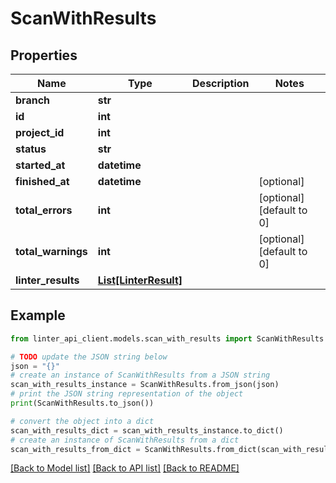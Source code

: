 # ScanWithResults


## Properties

Name | Type | Description | Notes
------------ | ------------- | ------------- | -------------
**branch** | **str** |  | 
**id** | **int** |  | 
**project_id** | **int** |  | 
**status** | **str** |  | 
**started_at** | **datetime** |  | 
**finished_at** | **datetime** |  | [optional] 
**total_errors** | **int** |  | [optional] [default to 0]
**total_warnings** | **int** |  | [optional] [default to 0]
**linter_results** | [**List[LinterResult]**](LinterResult.md) |  | 

## Example

```python
from linter_api_client.models.scan_with_results import ScanWithResults

# TODO update the JSON string below
json = "{}"
# create an instance of ScanWithResults from a JSON string
scan_with_results_instance = ScanWithResults.from_json(json)
# print the JSON string representation of the object
print(ScanWithResults.to_json())

# convert the object into a dict
scan_with_results_dict = scan_with_results_instance.to_dict()
# create an instance of ScanWithResults from a dict
scan_with_results_from_dict = ScanWithResults.from_dict(scan_with_results_dict)
```
[[Back to Model list]](../README.md#documentation-for-models) [[Back to API list]](../README.md#documentation-for-api-endpoints) [[Back to README]](../README.md)


